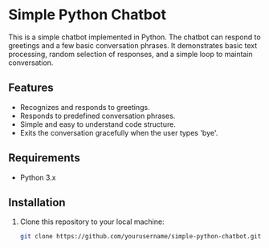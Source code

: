 # Simple Python Chatbot

This is a simple chatbot implemented in Python. The chatbot can respond to greetings and a few basic conversation phrases. It demonstrates basic text processing, random selection of responses, and a simple loop to maintain conversation.

## Features

- Recognizes and responds to greetings.
- Responds to predefined conversation phrases.
- Simple and easy to understand code structure.
- Exits the conversation gracefully when the user types 'bye'.

## Requirements

- Python 3.x

## Installation

1. Clone this repository to your local machine:
   ```sh
   git clone https://github.com/yourusername/simple-python-chatbot.git

